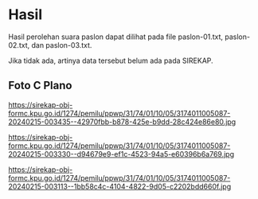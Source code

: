 # Hasil

Hasil perolehan suara paslon dapat dilihat pada file paslon-01.txt, paslon-02.txt, dan paslon-03.txt.

Jika tidak ada, artinya data tersebut belum ada pada SIREKAP.

## Foto C Plano

https://sirekap-obj-formc.kpu.go.id/1274/pemilu/ppwp/31/74/01/10/05/3174011005087-20240215-003435--42970fbb-b878-425e-b9dd-28c424e86e80.jpg

https://sirekap-obj-formc.kpu.go.id/1274/pemilu/ppwp/31/74/01/10/05/3174011005087-20240215-003330--d94679e9-ef1c-4523-94a5-e60396b6a769.jpg

https://sirekap-obj-formc.kpu.go.id/1274/pemilu/ppwp/31/74/01/10/05/3174011005087-20240215-003113--1bb58c4c-4104-4822-9d05-c2202bdd660f.jpg
